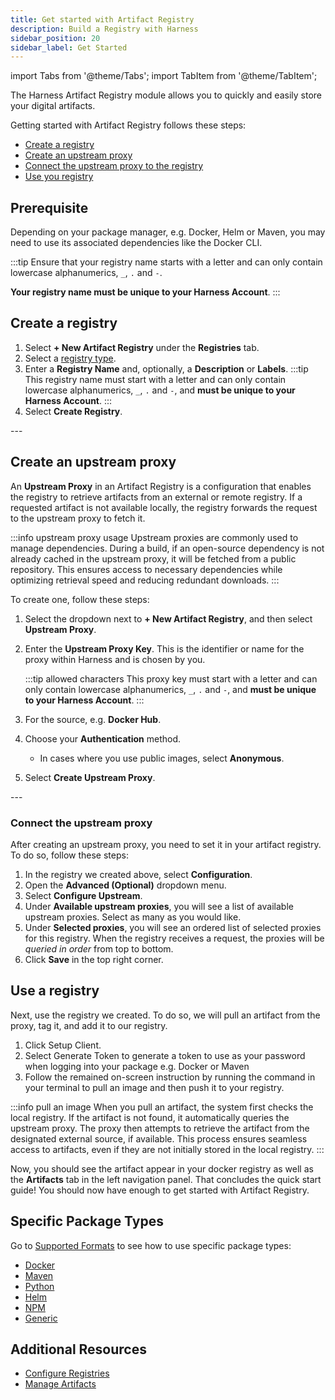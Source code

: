 ```yaml
---
title: Get started with Artifact Registry
description: Build a Registry with Harness
sidebar_position: 20
sidebar_label: Get Started
---
```


import Tabs from '@theme/Tabs';
import TabItem from '@theme/TabItem';

The Harness Artifact Registry module allows you to quickly and easily store your digital artifacts. 

Getting started with Artifact Registry follows these steps:
- [Create a registry](/docs/artifact-registry/get-started/quickstart#create-a-registry)
- [Create an upstream proxy](/docs/artifact-registry/get-started/quickstart#create-an-upstream-proxy)
- [Connect the upstream proxy to the registry](/docs/artifact-registry/get-started/quickstart#connect-the-upstream-proxy)
- [Use you registry](/docs/artifact-registry/get-started/quickstart#use-a-registry)

## Prerequisite
Depending on your package manager, e.g. Docker, Helm or Maven, you may need to use its associated dependencies like the Docker CLI. 

:::tip
Ensure that your registry name starts with a letter and can only contain lowercase alphanumerics, `_`, `.` and `-`.

**Your registry name must be unique to your Harness Account**.
:::

## Create a registry
<Tabs>
<TabItem value="Interactive guide">
<DocVideo src="https://app.tango.us/app/embed/e3650c96-80e9-414d-aba1-64cb0d4db24d?skipCover=false&defaultListView=false&skipBranding=false&makeViewOnly=false&hideAuthorAndDetails=true" title="Create an Artifact Registry" />
</TabItem>
<TabItem value="Step-by-step">

1. Select **+ New Artifact Registry** under the **Registries** tab. 
2. Select a [registry type](/docs/artifact-registry/whats-supported#supported-registry-types).
3. Enter a **Registry Name** and, optionally, a **Description** or **Labels**.
    :::tip
    This registry name must start with a letter and can only contain lowercase alphanumerics, `_`, `.` and `-`, and **must be unique to your Harness Account**.
    :::
4. Select **Create Registry**.
</TabItem>
</Tabs>
---

## Create an upstream proxy
An **Upstream Proxy** in an Artifact Registry is a configuration that enables the registry to retrieve artifacts from an external or remote registry. If a requested artifact is not available locally, the registry forwards the request to the upstream proxy to fetch it. 

:::info upstream proxy usage
Upstream proxies are commonly used to manage dependencies. During a build, if an open-source dependency is not already cached in the upstream proxy, it will be fetched from a public repository. This ensures access to necessary dependencies while optimizing retrieval speed and reducing redundant downloads.
:::

To create one, follow these steps: 
<Tabs>
<TabItem value="Interactive guide">
<DocVideo src="https://app.tango.us/app/embed/4d59383b-7b7d-4355-acb7-1eed4ca657f0?skipCover=false&defaultListView=false&skipBranding=false&makeViewOnly=false&hideAuthorAndDetails=true" title="Create an Upstream Proxy in Harness Artifact Registry" />
</TabItem>
<TabItem value="Step-by-step">

1. Select the dropdown next to **+ New Artifact Registry**, and then select **Upstream Proxy**.
2. Enter the **Upstream Proxy Key**. This is the identifier or name for the proxy within Harness and is chosen by you. 
   
   :::tip allowed characters
    This proxy key must start with a letter and can only contain lowercase alphanumerics, `_`, `.` and `-`, and **must be unique to your Harness Account**.
   :::

3. For the source, e.g. **Docker Hub**.
4. Choose your **Authentication** method. 
    - In cases where you use public images, select **Anonymous**.
5. Select **Create Upstream Proxy**.
</TabItem>
</Tabs>
---

### Connect the upstream proxy
After creating an upstream proxy, you need to set it in your artifact registry. To do so, follow these steps:

<Tabs>
<TabItem value="Interactive guide">
<DocVideo src="https://app.tango.us/app/embed/4294875b-384e-4558-839c-3f96c225a928?skipCover=false&defaultListView=false&skipBranding=false&makeViewOnly=false&hideAuthorAndDetails=true" title="Configuring Upstream in Harness Workspaces" />
</TabItem>
<TabItem value="Step-by-step">

1. In the registry we created above, select **Configuration**.
2. Open the **Advanced (Optional)** dropdown menu. 
3. Select **Configure Upstream**.
4. Under **Available upstream proxies**, you will see a list of available upstream proxies. Select as many as you would like. 
5. Under **Selected proxies**, you will see an ordered list of selected proxies for this registry. When the registry receives a request, the proxies will be *queried in order* from top to bottom.
6. Click **Save** in the top right corner. 
</TabItem>
</Tabs>

## Use a registry
Next, use the registry we created. To do so, we will pull an artifact from the proxy, tag it, and add it to our registry. 

<Tabs>
<TabItem value="Interactive guide">
<DocVideo src="https://app.tango.us/app/embed/a6085408-4187-4d5d-90cd-08e4a2ee193d?skipCover=false&defaultListView=false&skipBranding=false&makeViewOnly=false&hideAuthorAndDetails=true" title="Use an Artifact Registry" />
</TabItem>
<TabItem value="Step-by-step">

1. Click Setup Client.
2. Select Generate Token to generate a token to use as your password when logging into your package e.g. Docker or Maven
3. Follow the remained on-screen instruction by running the command in your terminal to pull an image and then push it to your registry.
</TabItem>
</Tabs>

:::info pull an image
When you pull an artifact, the system first checks the local registry. If the artifact is not found, it automatically queries the upstream proxy. The proxy then attempts to retrieve the artifact from the designated external source, if available. This process ensures seamless access to artifacts, even if they are not initially stored in the local registry.
:::

Now, you should see the artifact appear in your docker registry as well as the **Artifacts** tab in the left navigation panel.
That concludes the quick start guide! You should now have enough to get started with Artifact Registry. 

## Specific Package Types
Go to [Supported Formats](/docs/artifact-registry/supported-formats) to see how to use specific package types: 
- [Docker](/docs/artifact-registry/supported-formats#docker)
- [Maven](/docs/artifact-registry/supported-formats#maven)
- [Python](/docs/artifact-registry/supported-formats#python)
- [Helm](/docs/artifact-registry/supported-formats#helm)
- [NPM](/docs/artifact-registry/supported-formats#npm)
- [Generic](/docs/artifact-registry/supported-formats#generic)

## Additional Resources
- [Configure Registries](/docs/artifact-registry/manage-registries/configure-registry)
- [Manage Artifacts](/docs/artifact-registry/manage-artifacts/artifact-management)